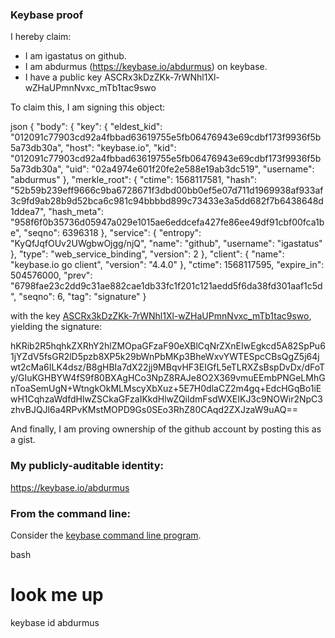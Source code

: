 ### Keybase proof

I hereby claim:

  * I am igastatus on github.
  * I am abdurmus (https://keybase.io/abdurmus) on keybase.
  * I have a public key ASCRx3kDzZKk-7rWNhl1Xl-wZHaUPmnNvxc_mTb1tac9swo

To claim this, I am signing this object:

json
{
  "body": {
    "key": {
      "eldest_kid": "012091c77903cd92a4fbbad63619755e5fb06476943e69cdbf173f9936f5b5a73db30a",
      "host": "keybase.io",
      "kid": "012091c77903cd92a4fbbad63619755e5fb06476943e69cdbf173f9936f5b5a73db30a",
      "uid": "02a4974e601f20fe2e588e19ab3dc519",
      "username": "abdurmus"
    },
    "merkle_root": {
      "ctime": 1568117581,
      "hash": "52b59b239eff9666c9ba6728671f3dbd00bb0ef5e07d711d1969938af933af3c9fd9ab28b9d52bca6c981c94bbbbd899c73433e3a5dd682f7b6438648d1ddea7",
      "hash_meta": "958f6f0b35736d05947a029e1015ae6eddcefa427fe86ee49df91cbf00fca1be",
      "seqno": 6396318
    },
    "service": {
      "entropy": "KyQfJqfOUv2UWgbwOjgg/njQ",
      "name": "github",
      "username": "igastatus"
    },
    "type": "web_service_binding",
    "version": 2
  },
  "client": {
    "name": "keybase.io go client",
    "version": "4.4.0"
  },
  "ctime": 1568117595,
  "expire_in": 504576000,
  "prev": "6798fae23c2dd9c31ae882cae1db33fc1f201c121aedd5f6da38fd301aaf1c5d",
  "seqno": 6,
  "tag": "signature"
}


with the key [ASCRx3kDzZKk-7rWNhl1Xl-wZHaUPmnNvxc_mTb1tac9swo](https://keybase.io/abdurmus), yielding the signature:


hKRib2R5hqhkZXRhY2hlZMOpaGFzaF90eXBlCqNrZXnEIwEgkcd5A82SpPu61jYZdV5fsGR2lD5pzb8XP5k29bWnPbMKp3BheWxvYWTESpcCBsQgZ5j64jwt2cMa6ILK4dsz/B8gHBIa7dX22jj9MBqvHF3EIGfL5eTLRXZsBspDvDx/dFoTy/GIuKGHBYW4fS9f80BXAgHCo3NpZ8RAJe8O2X369vmuEEmbPNGeLMhGnToaSemUgN+WtngkOkMLMscyXbXuz+5E7H0dlaCZ2m4gq+EdcHGqBo1iEwH1CqhzaWdfdHlwZSCkaGFzaIKkdHlwZQildmFsdWXEIKJ3c9NOWir2NpC3zhvBJQJl6a4RPvKMstMOPD9Gs0SEo3RhZ80CAqd2ZXJzaW9uAQ==



And finally, I am proving ownership of the github account by posting this as a gist.

### My publicly-auditable identity:

https://keybase.io/abdurmus

### From the command line:

Consider the [keybase command line program](https://keybase.io/download).

bash
# look me up
keybase id abdurmus

